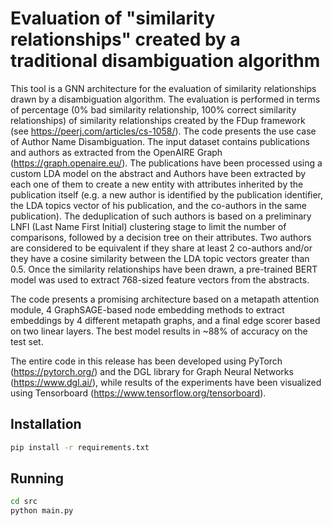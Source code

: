 # Evaluation of "similarity relationships" created by a traditional disambiguation algorithm

This tool is a GNN architecture for the evaluation of similarity relationships drawn by a disambiguation algorithm. The evaluation is performed in terms of percentage (0% bad similarity relationship, 100% correct similarity relationships) of similarity relationships created by the FDup framework (see https://peerj.com/articles/cs-1058/). The code presents the use case of Author Name Disambiguation.
The input dataset contains publications and authors as extracted from the OpenAIRE Graph (https://graph.openaire.eu/). The publications have been processed using a custom LDA model on the abstract and Authors have been extracted by each one of them to create a new entity with attributes inherited by the publication itself (e.g. a new author is identified by the publication identifier, the LDA topics vector of his publication, and the co-authors in the same publication). The deduplication of such authors is based on a preliminary LNFI (Last Name First Initial) clustering stage to limit the number of comparisons, followed by a decision tree on their attributes. Two authors are considered to be equivalent if they share at least 2 co-authors and/or they have a cosine similarity between the LDA topic vectors greater than 0.5. Once the similarity relationships have been drawn, a pre-trained BERT model was used to extract 768-sized feature vectors from the abstracts.

The code presents a promising architecture based on a metapath attention module, 4 GraphSAGE-based node embedding methods to extract embeddings by 4 different metapath graphs, and a final edge scorer based on two linear layers. The best model results in ~88% of accuracy on the test set.

The entire code in this release has been developed using PyTorch (https://pytorch.org/) and the DGL library for Graph Neural Networks (https://www.dgl.ai/), while results of the experiments have been visualized using Tensorboard (https://www.tensorflow.org/tensorboard).

## Installation
```bash
pip install -r requirements.txt
```
## Running
```bash
cd src
python main.py 
```
